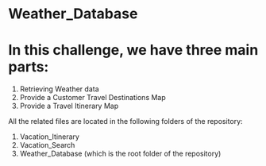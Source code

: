 # Weather_Database

# In this challenge, we have three main parts:

1. Retrieving Weather data
2. Provide a Customer Travel Destinations Map
3. Provide a Travel Itinerary Map

All the related files are located in the following folders of the repository:

1. Vacation_Itinerary
2. Vacation_Search
3. Weather_Database (which is the root folder of the repository)